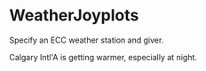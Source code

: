 # WeatherJoyplots

Specify an ECC weather station and giver. 

Calgary Intl'A is getting warmer, especially at night. 
